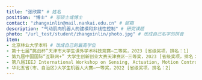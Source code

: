```yaml
---
title: "张欣霖" # 姓名
position: "博士" # 写硕士或博士
contact: "zhangxinlin@mail.nankai.edu.cn" # 邮箱
description: "气动肌肉机器人的建模和非线性控制" # 研究课题
photo: "/url_test/student/zhangxinlin/photo.jpg" # 改成自己名字的拼音
item:
- 北京林业大学本科 # 改成自己的最高学位
- 第十七届“挑战杯”天津市大学生课外学术科技竞赛—二等奖，2023 [省级奖项，排名：1] 
- 第九届中国国际“互联网+” 大学生创新创业大赛天津赛区—三等奖，2023 [省级奖项，排名：1] 
- 第八届IEEJ International Workshop on Sensing, Actuation, Motion Control, and Optimization会议—杰出汇报奖，2022
- 华北五省(市、自治区)大学生机器人大赛—一等奖，2022 [省级奖项，排名：2] 
---
```

